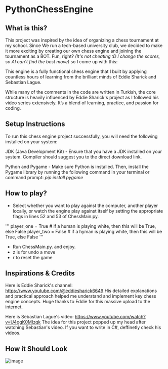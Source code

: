 # PythonChessEngine

## What is this?

This project was inspired by the idea of organizing a chess tournament at my school.  Since We run a tech-based university club, we decided to make it more exciting by creating our own chess engine and joining the tournament as a BOT. Fun, right? *(It's not cheating :D I change the scores, so AI can't find the best move)* so I come up with this: 

This engine is a fully functional chess engine that I built by applying countless hours of learning from the brilliant minds of Eddie Sharick and Sebastian Lague.

While many of the comments in the code are written in Turkish, the core structure is heavily influenced by Eddie Sharick's project as I followed his video series extensively. It’s a blend of learning, practice, and passion for coding.


## Setup Instructions

To run this chess engine project successfully, you will need the following installed on your system:

JDK (Java Development Kit) - Ensure that you have a JDK installed on your system. Compiler should suggest you to the direct download link.

Python and Pygame - Make sure Python is installed. Then, install the Pygame library by running the following command in your terminal or command prompt: *pip install pygame*


## How to play?

- Select whether you want to play against the computer, another player locally, or watch the engine play against itself by setting the appropriate flags in lines 52 and 53 of ChessMain.py.

'''
player_one = True  # if a human is playing white, then this will be True, else False
player_two = False  # if a hyman is playing white, then this will be True, else False
'''

- Run ChessMain.py. and enjoy.
- z is for undo a move
- r to reset the game


## Inspirations & Credits

Here is Eddie Sharick's channel: https://www.youtube.com/@eddiesharick6649
His detailed explanations and practical approach helped me understand and implement key chess engine concepts.  Huge thanks to Eddie for this massive upload to the internet.

Here is Sebastian Lague's video: https://www.youtube.com/watch?v=U4ogK0MIzqk
The idea for this project popped up my head after watching Sebastian's video. If you want to write in C#, deffinetly check his videos.


## How it Should Look

![image](https://github.com/user-attachments/assets/4bce6bb0-305e-4b02-a2e6-f871b720f3d9)


